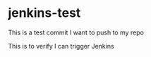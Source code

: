 # jenkins-test
This is a test commit I want to push to my repo 

This is to verify I can trigger Jenkins 
